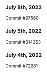 ### July 8th, 2022

Commit #97560

### July 5th, 2022

Commit #314353


### July 4th, 2022

Commit #72281
